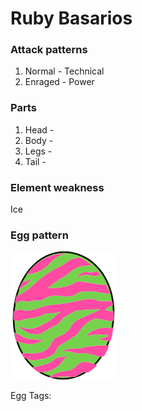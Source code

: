 # Ruby Basarios

### Attack patterns
1. Normal - Technical
2. Enraged - Power

### Parts
1. Head - 
2. Body - 
3. Legs - 
4. Tail - 

### Element weakness
Ice 

### Egg pattern
![image info](../assets/ruby_basarios.png)

Egg Tags: 